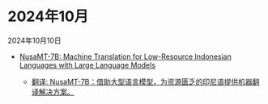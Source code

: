 # 2024年10月

2024年10月10日

- [NusaMT-7B: Machine Translation for Low-Resource Indonesian Languages with Large Language Models](2024年10月10日/NusaMT-7B_Machine_Translation_for_Low-Resource_Indonesian_Languages_with_Large_Language_Models.md)

    - [翻译: NusaMT-7B：借助大型语言模型，为资源匮乏的印尼语提供机器翻译解决方案。](2024年10月10日/NusaMT-7B_Machine_Translation_for_Low-Resource_Indonesian_Languages_with_Large_Language_Models.md)